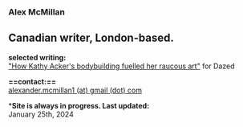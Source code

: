 ### Alex McMillan
## Canadian writer, London-based. <br/>

**selected writing:** <br/>
["How Kathy Acker's bodybuilding fuelled her raucous art"](https://www.dazeddigital.com/beauty/article/60601/1/kathy-acker-bodybuilding-fuelled-her-raucous-art-eileen-myles-poet-writer 'Dazed Article') for Dazed <br/>

**==contact:==** <br/>
[alexander.mcmillan1 (at) gmail (dot) com](alexander.mcmillan1@gmail.com) <br/>

***Site is always in progress. Last updated:** <br/>
January 25th, 2024
